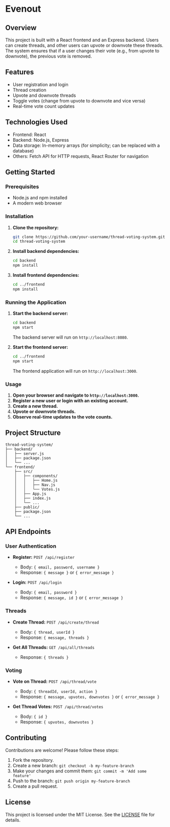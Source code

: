 
# Evenout

## Overview

This project is built with a React frontend and an Express backend. Users can create threads, and other users can upvote or downvote these threads. The system ensures that if a user changes their vote (e.g., from upvote to downvote), the previous vote is removed.

## Features

- User registration and login
- Thread creation
- Upvote and downvote threads
- Toggle votes (change from upvote to downvote and vice versa)
- Real-time vote count updates

## Technologies Used

- Frontend: React
- Backend: Node.js, Express
- Data storage: In-memory arrays (for simplicity; can be replaced with a database)
- Others: Fetch API for HTTP requests, React Router for navigation

## Getting Started

### Prerequisites

- Node.js and npm installed
- A modern web browser

### Installation

1. **Clone the repository:**

   ```sh
   git clone https://github.com/your-username/thread-voting-system.git
   cd thread-voting-system
   ```

2. **Install backend dependencies:**

   ```sh
   cd backend
   npm install
   ```

3. **Install frontend dependencies:**

   ```sh
   cd ../frontend
   npm install
   ```

### Running the Application

1. **Start the backend server:**

   ```sh
   cd backend
   npm start
   ```

   The backend server will run on `http://localhost:8080`.

2. **Start the frontend server:**

   ```sh
   cd ../frontend
   npm start
   ```

   The frontend application will run on `http://localhost:3000`.

### Usage

1. **Open your browser and navigate to `http://localhost:3000`.**
2. **Register a new user or login with an existing account.**
3. **Create a new thread.**
4. **Upvote or downvote threads.**
5. **Observe real-time updates to the vote counts.**

## Project Structure

```
thread-voting-system/
├── backend/
│   ├── server.js
│   ├── package.json
│   └── ...
└── frontend/
    ├── src/
    │   ├── components/
    │   │   ├── Home.js
    │   │   ├── Nav.js
    │   │   └── Votes.js
    │   ├── App.js
    │   ├── index.js
    │   └── ...
    ├── public/
    ├── package.json
    └── ...
```

## API Endpoints

### User Authentication

- **Register:** `POST /api/register`
  - Body: `{ email, password, username }`
  - Response: `{ message }` or `{ error_message }`

- **Login:** `POST /api/login`
  - Body: `{ email, password }`
  - Response: `{ message, id }` or `{ error_message }`

### Threads

- **Create Thread:** `POST /api/create/thread`
  - Body: `{ thread, userId }`
  - Response: `{ message, threads }`

- **Get All Threads:** `GET /api/all/threads`
  - Response: `{ threads }`

### Voting

- **Vote on Thread:** `POST /api/thread/vote`
  - Body: `{ threadId, userId, action }`
  - Response: `{ message, upvotes, downvotes }` or `{ error_message }`

- **Get Thread Votes:** `POST /api/thread/votes`
  - Body: `{ id }`
  - Response: `{ upvotes, downvotes }`

## Contributing

Contributions are welcome! Please follow these steps:

1. Fork the repository.
2. Create a new branch: `git checkout -b my-feature-branch`
3. Make your changes and commit them: `git commit -m 'Add some feature'`
4. Push to the branch: `git push origin my-feature-branch`
5. Create a pull request.

## License

This project is licensed under the MIT License. See the [LICENSE](LICENSE) file for details.
